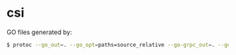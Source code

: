 # csi

GO files generated by:

```bash
$ protoc --go_out=. --go_opt=paths=source_relative --go-grpc_out=. --go-grpc_opt=paths=source_relative pkg/csi/csi.proto
```
